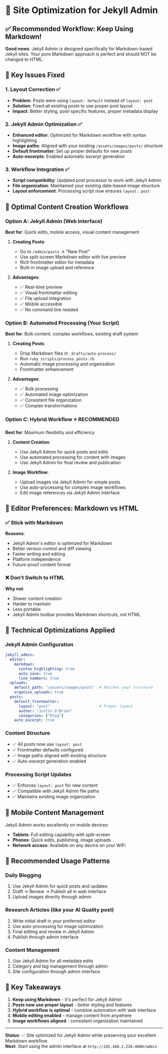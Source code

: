 # 🎯 Site Optimization for Jekyll Admin

## ✅ **Recommended Workflow: Keep Using Markdown!**

**Good news**: Jekyll Admin is designed specifically for Markdown-based Jekyll sites. Your pure Markdown approach is perfect and should NOT be changed to HTML.

## 🔧 **Key Issues Fixed**

### 1. **Layout Correction** ✅
- **Problem**: Posts were using `layout: default` instead of `layout: post`
- **Solution**: Fixed all existing posts to use proper post layout
- **Impact**: Better styling, post-specific features, proper metadata display

### 2. **Jekyll Admin Optimization** ✅
- **Enhanced editor**: Optimized for Markdown workflow with syntax highlighting
- **Image paths**: Aligned with your existing `/assets/images/posts/` structure
- **Default frontmatter**: Set up proper defaults for new posts
- **Auto-excerpts**: Enabled automatic excerpt generation

### 3. **Workflow Integration** ✅
- **Script compatibility**: Updated post processor to work with Jekyll Admin
- **File organization**: Maintained your existing date-based image structure
- **Layout enforcement**: Processing script now ensures `layout: post`

## 📝 **Optimal Content Creation Workflows**

### **Option A: Jekyll Admin (Web Interface)**
**Best for**: Quick edits, mobile access, visual content management

1. **Creating Posts**:
   - Go to `/admin/posts` → "New Post"
   - Use split-screen Markdown editor with live preview
   - Rich frontmatter editor for metadata
   - Built-in image upload and reference

2. **Advantages**:
   - ✅ Real-time preview
   - ✅ Visual frontmatter editing
   - ✅ File upload integration
   - ✅ Mobile accessible
   - ✅ No command line needed

### **Option B: Automated Processing (Your Script)**
**Best for**: Bulk content, complex workflows, existing draft system

1. **Creating Posts**:
   - Drop Markdown files in `_drafts/auto-process/`
   - Run `ruby scripts/process_posts.rb`
   - Automatic image processing and organization
   - Frontmatter enhancement

2. **Advantages**:
   - ✅ Bulk processing
   - ✅ Automated image optimization
   - ✅ Consistent file organization
   - ✅ Complex transformations

### **Option C: Hybrid Workflow** ⭐ **RECOMMENDED**
**Best for**: Maximum flexibility and efficiency

1. **Content Creation**:
   - Use Jekyll Admin for quick posts and edits
   - Use automated processing for content with images
   - Use Jekyll Admin for final review and publication

2. **Image Workflow**:
   - Upload images via Jekyll Admin for simple posts
   - Use auto-processing for complex image workflows
   - Edit image references via Jekyll Admin interface

## 🎨 **Editor Preferences: Markdown vs HTML**

### **✅ Stick with Markdown**
**Reasons**:
- Jekyll Admin's editor is optimized for Markdown
- Better version control and diff viewing
- Faster writing and editing
- Platform independence
- Future-proof content format

### **❌ Don't Switch to HTML**
**Why not**:
- Slower content creation
- Harder to maintain
- Less portable
- Jekyll Admin toolbar provides Markdown shortcuts, not HTML

## 🔧 **Technical Optimizations Applied**

### **Jekyll Admin Configuration**
```yaml
jekyll_admin:
  editor:
    markdown:
      syntax_highlighting: true
      auto_save: true
      line_numbers: true
  uploads:
    default_path: "/assets/images/posts"  # Matches your structure
    organize_uploads: true
  posts:
    default_frontmatter:
      layout: "post"                      # Proper layout
      author: "Justin O'Brien"
      categories: ["blog"]
    auto_excerpt: true
```

### **Content Structure**
- ✅ All posts now use `layout: post`
- ✅ Frontmatter defaults configured
- ✅ Image paths aligned with existing structure
- ✅ Auto-excerpt generation enabled

### **Processing Script Updates**
- ✅ Enforces `layout: post` for new content
- ✅ Compatible with Jekyll Admin file paths
- ✅ Maintains existing image organization

## 📱 **Mobile Content Management**

Jekyll Admin works excellently on mobile devices:
- **Tablets**: Full editing capability with split-screen
- **Phones**: Quick edits, publishing, image uploads
- **Network access**: Available on any device on your WiFi

## 🚀 **Recommended Usage Patterns**

### **Daily Blogging**
1. Use Jekyll Admin for quick posts and updates
2. Draft → Review → Publish all in web interface
3. Upload images directly through admin

### **Research Articles** (like your AI Quality post)
1. Write initial draft in your preferred editor
2. Use auto-processing for image optimization
3. Final editing and review in Jekyll Admin
4. Publish through admin interface

### **Content Management**
1. Use Jekyll Admin for all metadata edits
2. Category and tag management through admin
3. Site configuration through admin interface

## 🎯 **Key Takeaways**

1. **Keep using Markdown** - it's perfect for Jekyll Admin
2. **Posts now use proper layout** - better styling and features
3. **Hybrid workflow is optimal** - combine automation with web interface
4. **Mobile editing enabled** - manage content from anywhere
5. **Image workflows aligned** - consistent organization maintained

---

**Status**: ✅ Site optimized for Jekyll Admin while preserving your excellent Markdown workflow  
**Next**: Start using the admin interface at `http://192.168.1.226:4000/admin`
